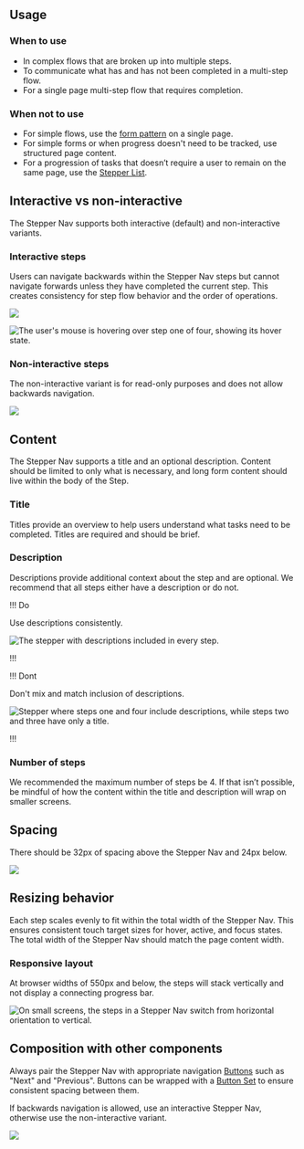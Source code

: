 ## Usage

### When to use

- In complex flows that are broken up into multiple steps.
- To communicate what has and has not been completed in a multi-step flow.
- For a single page multi-step flow that requires completion.

### When not to use

- For simple flows, use the [form pattern](/patterns/form-patterns) on a single page.
- For simple forms or when progress doesn't need to be tracked, use structured page content.
- For a progression of tasks that doesn’t require a user to remain on the same page, use the [Stepper List](/components/stepper/list).

## Interactive vs non-interactive

The Stepper Nav supports both interactive (default) and non-interactive variants.

### Interactive steps

Users can navigate backwards within the Stepper Nav steps but cannot navigate forwards unless they have completed the current step. This creates consistency for step flow behavior and the order of operations.

![](/assets/components/stepper/nav/stepper-nav-interactive-steps.png)

![The user's mouse is hovering over step one of four, showing its hover state.](/assets/components/stepper/nav/stepper-nav-interactive-backwards-movement.png)

### Non-interactive steps

The non-interactive variant is for read-only purposes and does not allow backwards navigation.

![](/assets/components/stepper/nav/stepper-nav-non-interactive-steps.png)

## Content

The Stepper Nav supports a title and an optional description. Content should be limited to only what is necessary, and long form content should live within the body of the Step.

### Title

Titles provide an overview to help users understand what tasks need to be completed. Titles are required and should be brief.

### Description

Descriptions provide additional context about the step and are optional. We recommend that all steps either have a description or do not.

!!! Do

Use descriptions consistently.

![The stepper with descriptions included in every step.](/assets/components/stepper/nav/stepper-nav-description-do.png)

!!!

!!! Dont

Don't mix and match inclusion of descriptions.

![Stepper where steps one and four include descriptions, while steps two and three have only a title.](/assets/components/stepper/nav/stepper-nav-description-dont.png)

!!!

### Number of steps

We recommended the maximum number of steps be 4. If that isn’t possible, be mindful of how the content within the title and description will wrap on smaller screens.

## Spacing

There should be 32px of spacing above the Stepper Nav and 24px below.

![](/assets/components/stepper/nav/stepper-nav-spacing-example.png)

## Resizing behavior

Each step scales evenly to fit within the total width of the Stepper Nav. This ensures consistent touch target sizes for hover, active, and focus states. The total width of the Stepper Nav should match the page content width.

### Responsive layout

At browser widths of 550px and below, the steps will stack vertically and not display a connecting progress bar.

![On small screens, the steps in a Stepper Nav switch from horizontal orientation to vertical.](/assets/components/stepper/nav/stepper-nav-responsive-behavior.png)

## Composition with other components

Always pair the Stepper Nav with appropriate navigation [Buttons](/components/button) such as "Next" and "Previous". Buttons can be wrapped with a [Button Set](/components/button-set) to ensure consistent spacing between them.

If backwards navigation is allowed, use an interactive Stepper Nav, otherwise use the non-interactive variant.

![](/assets/components/stepper/nav/stepper-nav-matching-experiences.png)